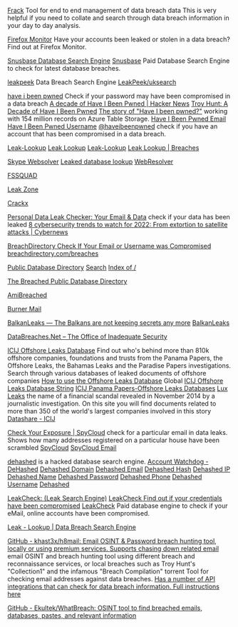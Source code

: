 
[Frack](https://github.com/sensepost/Frack)
Tool for end to end management of data breach data
This is very helpful if you need to collate and search through data breach information in your day to day analysis.

[Firefox Monitor](https://monitor.firefox.com/)
Have your accounts been leaked or stolen in a data breach? Find out at Firefox Monitor.

[Snusbase Database Search Engine](https://snusbase.com/)
[Snusbase](https://snusbase.com/login)
Paid Database Search Engine to check for latest database breaches.

[leakpeek](https://leakpeek.com/)
Data Breach Search Engine
[LeakPeek/uksearch](https://leakpeek.com/uksearch)

[have i been pwned](https://haveibeenpwned.com/Passwords)
Check if your password may have been compromised in a data breach
[A decade of Have I Been Pwned | Hacker News](https://news.ycombinator.com/item?id=38519257)
[Troy Hunt: A Decade of Have I Been Pwned](https://www.troyhunt.com/a-decade-of-have-i-been-pwned/)
[The story of "Have I been pwned?"](https://www.troyhunt.com/working-with-154-million-records-on/)
working with 154 million records on Azure Table Storage.
[Have I Been Pwned Email](https://haveibeenpwned.com/unifiedsearch/%3CEMAIL%20ADDRESS%3E)
[Have I Been Pwned Username](https://haveibeenpwned.com/unifiedsearch/%3CUSERNAME%3E)
[@haveibeenpwned](https://twitter.com/haveibeenpwned)
check if you have an account that has been compromised in a data breach.

[Leak-Lookup](https://leak-lookup.com/)
[Leak Lookup](https://leak-lookup.com/search)
[Leak-Lookup](https://leak-lookup.com/databases)
[Leak Lookup | Breaches](https://leak-lookup.com/breaches)

[Skype Websolver](https://webresolver.nl/)
[Leaked database lookup](https://webresolver.nl/tools/leaked_database)
[WebResolver](https://webresolver.nl/tools/iplogger)

[FSSQUAD](https://fssquad.com/)

[Leak Zone](https://leakzone.net/)

[Crackx](https://crackx.to/forum-22.html)

[Personal Data Leak Checker: Your Email & Data](https://cybernews.com/personal-data-leak-check)
check if your data has been leaked
[8 cybersecurity trends to watch for 2022: From extortion to satellite attacks | Cybernews](https://cybernews.com/security/8-cybersecurity-trends-to-watch-for-2022-from-extortion-to-satellite-attacks)

[BreachDirectory Check If Your Email or Username was Compromised](https://breachdirectory.org/)
[breachdirectory.com/breaches](https://breachdirectory.com/breaches?lang=en)

[Public Database Directory](https://databases.today/)
[Search](https://databases.today/search.php)
[Index of /](https://web.archive.org/web/20190720112353/http://cdn.databases.today)

[The Breached Public Database Directory](https://nuclearleaks.com/)

[AmiBreached](https://amibreached.com/)

[Burner Mail](https://burnermail.io/resources/data-breach-checker)

[BalkanLeaks — The Balkans are not keeping secrets any more](https://balkanleaks.eu/)
[BalkanLeaks](http://3qf4wewa5bojmcgr.onion)

[DataBreaches.Net – The Office of Inadequate Security](https://databreaches.net/)

[ICIJ Offshore Leaks Database](http://offshoreleaks.icij.org/)
Find out who's behind more than 810k offshore companies, foundations and trusts from the Panama Papers, the Offshore Leaks, the Bahamas Leaks and the Paradise Papers investigations.
Search through various databases of leaked documents of offshore companies
[How to use the Offshore Leaks Database](https://offshoreleaks.icij.org/pages/howtouse)
Global
[ICIJ Offshore Leaks Database String](https://www.google.com/search?aqs=chrome..69i57.13022j0j7&ie=UTF-8&oq=%22XX%22+AND+site%3Ahttps%3A%2F%2Foffshoreleaks.icij.org&q=%22XX%22+AND+site%3Ahttps%3A%2F%2Foffshoreleaks.icij.org&sourceid=chrome)
[ICIJ Panama Papers-Offshore Leaks Databases](http://offshoreleaks.icij.org/search)
[Lux Leaks](https://projects.icij.org/luxembourg-leaks/viz/industries/index.html)
the name of a financial scandal revealed in November 2014 by a journalistic investigation. On this site you will find documents related to more than 350 of the world's largest companies involved in this story
[Datashare - ICIJ](https://datashare.icij.org/)

[Check Your Exposure | SpyCloud](https://spycloud.com/check-your-exposure/)
check for a particular email in data leaks. Shows how many addresses registered on a particular house have been scrambled
[SpyCloud](https://portal.spycloud.com/endpoint/enriched-stats/%3CEMAIL%3E)
[SpyCloud Email](https://portal.spycloud.com/endpoint/enriched-stats/%3CEMAIL%20ADDRESS%3E)

[dehashed](https://www.dehashed.com/)
is a hacked database search engine.
[Account Watchdog - DeHashed](https://dehashed.com/monitor)
[Dehashed Domain](https://dehashed.com/search?query=%3CDOMAIN%3E)
[Dehashed Email](https://dehashed.com/search?query=%3CEMAIL%20ADDRESS%3E)
[Dehashed Hash](https://dehashed.com/search?query=%3CFILE%20HASH%3E)
[Dehashed IP](https://dehashed.com/search?query=%3CIP%20ADDRESS%3E)
[Dehashed Name](https://dehashed.com/search?query=%3CFIRSTNAME%20LASTNAME%3E)
[Dehashed Password](https://dehashed.com/search?query=%3CPASSWORD%3E)
[Dehashed Phone](https://dehashed.com/search?query=%3CNUMBER%3E)
[Dehashed Username](https://dehashed.com/search?query=%3CUSERNAME%3E)
[Dehashed](https://dehashed.com/search?query=%3CNUMBER%3E)

[LeakCheck: (Leak Search Engine)](https://checkleaked.cc/)
[LeakCheck Find out if your credentials have been compromised](https://leakcheck.io/)
[LeakCheck](https://leakcheck.net/)
Paid database engine to check if your eMail, online accounts have been compromised.

[Leak - Lookup | Data Breach Search Engine](https://leak-lookup.com/)

[GitHub - khast3x/h8mail: Email OSINT & Password breach hunting tool, locally or using premium services. Supports chasing down related email](https://github.com/khast3x/h8mail)
email OSINT and breach hunting tool using different breach and reconnaissance services, or local breaches such as Troy Hunt's "Collection1" and the infamous "Breach Compilation" torrent
Tool for checking email addresses against data breaches.
[Has a number of API integrations that can check for data breach information. Full instructions here](https://khast3x.club/posts/2019-08-14-h8mail_2.3-release/)

[GitHub - Ekultek/WhatBreach: OSINT tool to find breached emails, databases, pastes, and relevant information](https://github.com/Ekultek/WhatBreach)
